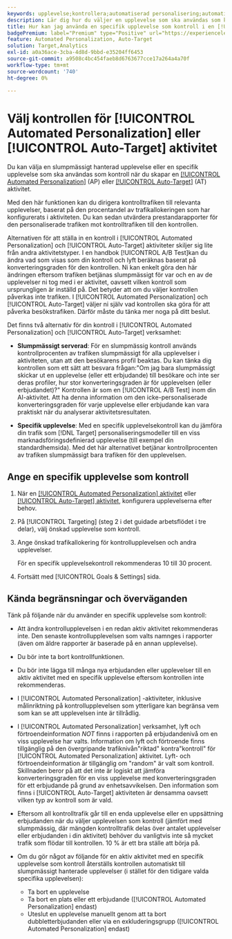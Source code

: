 ```yaml
---
keywords: upplevelse;kontrollera;automatiserad personalisering;automatisk målanpassning
description: Lär dig hur du väljer en upplevelse som ska användas som kontroll när du skapar en [!UICONTROL Automated Personalization] (AP) eller [!UICONTROL Auto-Target] aktivitet i [!DNL Adobe Target].
title: Hur kan jag använda en specifik upplevelse som kontroll i en [!UICONTROL Automated Personalization] Aktivitet?
badgePremium: label="Premium" type="Positive" url="https://experienceleague.adobe.com/docs/target/using/introduction/intro.html?lang=en#premium newtab=true" tooltip="Se vad som ingår i Target Premium."
feature: Automated Personalization, Auto-Target
solution: Target,Analytics
exl-id: a0a36ace-3cba-4d8d-9bbd-e35204ff6453
source-git-commit: a9508c4bc454faeb8d6763677cce17a264a4a70f
workflow-type: tm+mt
source-wordcount: '740'
ht-degree: 0%

---
```


# Välj kontrollen för [!UICONTROL Automated Personalization] eller [!UICONTROL Auto-Target] aktivitet

Du kan välja en slumpmässigt hanterad upplevelse eller en specifik upplevelse som ska användas som kontroll när du skapar en [[!UICONTROL Automated Personalization]](/help/main/c-activities/t-automated-personalization/automated-personalization.md) (AP) eller [[!UICONTROL Auto-Target]](/help/main/c-activities/auto-target/auto-target-to-optimize.md) (AT) aktivitet.

Med den här funktionen kan du dirigera kontrolltrafiken till relevanta upplevelser, baserat på den procentandel av trafikallokeringen som har konfigurerats i aktiviteten. Du kan sedan utvärdera prestandarapporter för den personaliserade trafiken mot kontrolltrafiken till den kontrollen.

Alternativen för att ställa in en kontroll i [!UICONTROL Automated Personalization] och [!UICONTROL Auto-Target] aktiviteter skiljer sig lite från andra aktivitetstyper. I en handbok [!UICONTROL A/B Test]kan du ändra vad som visas som din kontroll och lyft beräknas baserat på konverteringsgraden för den kontrollen. Ni kan enkelt göra den här ändringen eftersom trafiken betjänas slumpmässigt för var och en av de upplevelser ni tog med i er aktivitet, oavsett vilken kontroll som ursprungligen är inställd på. Det betyder att om du väljer kontrollen påverkas inte trafiken. I [!UICONTROL Automated Personalization] och [!UICONTROL Auto-Target] väljer ni själv vad kontrollen ska göra för att påverka besökstrafiken. Därför måste du tänka mer noga på ditt beslut.

Det finns två alternativ för din kontroll i [!UICONTROL Automated Personalization] och [!UICONTROL Auto-Target] verksamhet:

* **Slumpmässigt serverad**: För en slumpmässig kontroll används kontrollprocenten av trafiken slumpmässigt för alla upplevelser i aktiviteten, utan att den besökarens profil beaktas. Du kan tänka dig kontrollen som ett sätt att besvara frågan:&quot;Om jag bara slumpmässigt skickar ut en upplevelse (eller ett erbjudande) till besökare och inte ser deras profiler, hur stor konverteringsgraden är för upplevelsen (eller erbjudandet)?&quot; Kontrollen är som en [!UICONTROL A/B Test] inom din AI-aktivitet. Att ha denna information om den icke-personaliserade konverteringsgraden för varje upplevelse eller erbjudande kan vara praktiskt när du analyserar aktivitetsresultaten.

* **Specifik upplevelse**: Med en specifik upplevelsekontroll kan du jämföra din trafik som [!DNL Target] personaliseringsmodeller till en viss marknadsföringsdefinierad upplevelse (till exempel din standardhemsida). Med det här alternativet betjänar kontrollprocenten av trafiken slumpmässigt bara trafiken för den upplevelsen.

## Ange en specifik upplevelse som kontroll

1. När en [[!UICONTROL Automated Personalization] aktivitet](/help/main/c-activities/t-automated-personalization/create-ap-activity.md) eller [[!UICONTROL Auto-Target] aktivitet](/help/main/c-activities/t-test-ab/t-test-create-ab/ab-audience.md), konfigurera upplevelserna efter behov.
1. På [!UICONTROL Targeting] (steg 2 i det guidade arbetsflödet i tre delar), välj önskad upplevelse som kontroll.
1. Ange önskad trafikallokering för kontrollupplevelsen och andra upplevelser.

   För en specifik upplevelsekontroll rekommenderas 10 till 30 procent.

1. Fortsätt med [!UICONTROL Goals & Settings] sida.

## Kända begränsningar och överväganden

Tänk på följande när du använder en specifik upplevelse som kontroll:

* Att ändra kontrollupplevelsen i en redan aktiv aktivitet rekommenderas inte. Den senaste kontrollupplevelsen som valts namnges i rapporter (även om äldre rapporter är baserade på en annan upplevelse).
* Du bör inte ta bort kontrollfunktionen.
* Du bör inte lägga till många nya erbjudanden eller upplevelser till en aktiv aktivitet med en specifik upplevelse eftersom kontrollen inte rekommenderas.
* I [!UICONTROL Automated Personalization] -aktiviteter, inklusive målinriktning på kontrollupplevelsen som ytterligare kan begränsa vem som kan se att upplevelsen inte är tillrådlig.
* I [!UICONTROL Automated Personalization] verksamhet, lyft och förtroendeinformation *NOT* finns i rapporten på erbjudandenivå om en viss upplevelse har valts. Information om lyft och förtroende finns tillgänglig på den övergripande trafiknivån&quot;riktad&quot; kontra&quot;kontroll&quot; för [!UICONTROL Automated Personalization] aktivitet. Lyft- och förtroendeinformation är tillgänglig om &quot;random&quot; är valt som kontroll. Skillnaden beror på att det inte är logiskt att jämföra konverteringsgraden för en viss upplevelse med konverteringsgraden för ett erbjudande på grund av enhetsavvikelsen. Den information som finns i [!UICONTROL Auto-Target] aktiviteten är densamma oavsett vilken typ av kontroll som är vald.
* Eftersom all kontrolltrafik går till en enda upplevelse eller en uppsättning erbjudanden när du väljer upplevelsen som kontroll (jämfört med slumpmässig, där mängden kontrolltrafik delas över antalet upplevelser eller erbjudanden i din aktivitet) behöver du vanligtvis inte så mycket trafik som flödar till kontrollen. 10 % är ett bra ställe att börja på.
* Om du gör något av följande för en aktiv aktivitet med en specifik upplevelse som kontroll återställs kontrollen automatiskt till slumpmässigt hanterade upplevelser (i stället för den tidigare valda specifika upplevelsen):

   * Ta bort en upplevelse
   * Ta bort en plats eller ett erbjudande ([!UICONTROL Automated Personalization] endast)
   * Uteslut en upplevelse manuellt genom att ta bort dubbletterbjudanden eller via en exkluderingsgrupp ([!UICONTROL Automated Personalization] endast)
